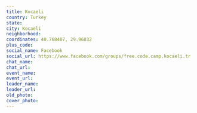 ```yaml
---
title: Kocaeli
country: Turkey
state: 
city: Kocaeli
neighborhood: 
coordinates: 40.768407, 29.96832
plus_code:
social_name: Facebook
social_url: https://www.facebook.com/groups/free.code.camp.kocaeli.tr
chat_name:
chat_url:
event_name:
event_url:
leader_name:
leader_url:
old_photo: 
cover_photo:
---
```

